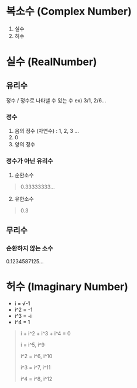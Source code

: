# 복소수 (Complex Number)
1. 실수
2. 허수

# 실수 (RealNumber)
## 유리수
정수 / 정수로 나타낼 수 있는 수 ex) 3/1, 2/6...
### 정수
1. 음의 정수 (자연수) : 1, 2, 3 ...
2. 0
3. 양의 정수

### 정수가 아닌 유리수
1. 순환소수
> 0.33333333...
2. 유한소수
> 0.3

## 무리수
### 순환하지 않는 소수
0.1234587125...

# 허수 (Imaginary Number)
- i = √-1
- i^2 = -1
- i^3 = -i
- i^4 = 1

> i + i^2 + i^3 + i^4 = 0
>
> i = i^5, i^9
>
> i^2 = i^6, i^10
>
> i^3 = i^7, i^11
> 
> i^4 = i^8, i^12